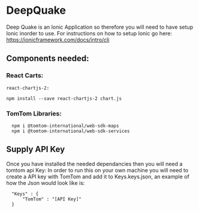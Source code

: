 # DeepQuake

Deep Quake is an Ionic Application so therefore you will need to have setup Ionic inorder to use. For instructions on how to setup Ionic go here:
  https://ionicframework.com/docs/intro/cli

## Components needed:

###  React Carts:
    react-chartjs-2:

    npm install --save react-chartjs-2 chart.js
  
###  TomTom Libraries:
      npm i @tomtom-international/web-sdk-maps
      npm i @tomtom-international/web-sdk-services

## Supply API Key
  Once you have installed the needed dependancies then you will need a tomtom api Key:
  In order to run this on your own machine you will need to create a API key with TomTom and add it to Keys.keys.json,
  an example of how the Json would look like is:
  
      "Keys" : {
          "TomTom" : "[API Key]"
      }
